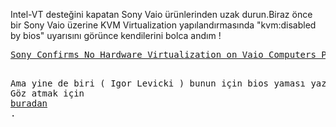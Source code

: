 <html><body><p>Intel-VT desteğini kapatan Sony Vaio ürünlerinden uzak durun.Biraz önce bir Sony Vaio üzerine KVM Virtualization yapılandırmasında "kvm:disabled by bios" uyarısını görünce kendilerini bolca andım !
</p><pre><a href="http://www.designisphilosophy.com/windows-7/sony-confirms-no-hardware-virtualization-on-vaio-computers-past-present-or-future/" target="_blank">Sony Confirms No Hardware Virtualization on Vaio Computers Past, Present or Future</a>

Ama yine de biri ( Igor Levicki ) bunun için bios yaması yazmış :) Göz atmak için <a href="http://levicki.net/articles/tips/2009/02/20/HOWTO_Enable_Intel_VT_on_Sony_VAIO_notebook_with_AMI_Aptio_EFI_BIOS.php" target="_blank">buradan</a> .</pre></body></html>
